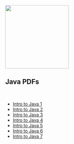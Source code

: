 <div align="left">
	<img src="https://cdn.abranhe.com/projects/algorithms/logos/java.svg" width="200px">
	<h2>Java PDFs</h2><br>
<div>

* [Intro to Java 1](java1.pdf)
* [Intro to Java 2](java2.pdf)
* [Intro to Java 3](java3.pdf)
* [Intro to Java 4](java4.pdf)
* [Intro to Java 5](java5.pdf)
* [Intro to Java 6](java6.pdf)
* [Intro to Java 7](java7.pdf)
